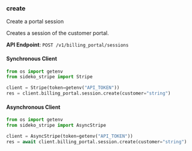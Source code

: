 
### create <a name="create"></a>
Create a portal session

<p>Creates a session of the customer portal.</p>

**API Endpoint**: `POST /v1/billing_portal/sessions`

#### Synchronous Client

```python
from os import getenv
from sideko_stripe import Stripe

client = Stripe(token=getenv("API_TOKEN"))
res = client.billing_portal.session.create(customer="string")
```

#### Asynchronous Client

```python
from os import getenv
from sideko_stripe import AsyncStripe

client = AsyncStripe(token=getenv("API_TOKEN"))
res = await client.billing_portal.session.create(customer="string")
```

